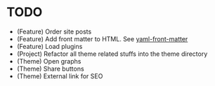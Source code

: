# TODO

* (Feature) Order site posts
* (Feature) Add front matter to HTML. See [yaml-front-matter](https://github.com/spatie/yaml-front-matter)
* (Feature) Load plugins
* (Project) Refactor all theme related stuffs into the theme directory
* (Theme) Open graphs
* (Theme) Share buttons
* (Theme) External link for SEO
